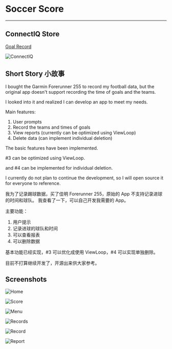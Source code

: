 # Soccer Score
---

## ConnectIQ Store

[Goal Record](https://apps.garmin.com/en-US/apps/b4cb31e3-5b7e-4dfb-ad66-e21d747575ba)

![ConnectIQ](Screenshots/ConnectIQ.png)

## Short Story 小故事

I bought the Garmin Forerunner 255 to record my football data, but the original app doesn't support recording the time of goals and the teams.

I looked into it and realized I can develop an app to meet my needs.

Main features:
1. User prompts
2. Record the teams and times of goals
3. View reports (currently can be optimized using ViewLoop)
4. Delete data (can implement individual deletion)

The basic features have been implemented. 

#3 can be optimized using ViewLoop.

and #4 can be implemented for individual deletion.

I currently do not plan to continue the development, so I will open source it for everyone to reference.

我为了记录踢球数据，买了佳明 Forerunner 255，原始的 App 不支持记录进球的时间和球队。
我查看了一下，可以自己开发我需要的 App。

主要功能：
1. 用户提示
2. 记录进球的球队和时间
3. 可以查看报表
4. 可以删除数据

基本功能已经实现，#3 可以优化成使用 ViewLoop，#4 可以实现单独删除。

目前不打算继续开发了，开源出来供大家参考。

## Screenshots

![Home](Screenshots/Home.png)

![Score](Screenshots/Score.png)

![Menu](Screenshots/Menu.png)

![Records](Screenshots/Records.png)

![Record](Screenshots/Record.png)

![Report](Screenshots/Report.png)
